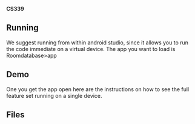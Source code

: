 **CS339**

## Running
We suggest running from within android studio, since it allows you to run the code immediate on a virtual device. 
The app you want to load is Roomdatabase>app
## Demo
One you get the app open here are the instructions on how to see the full feature set running on a single device.



## Files


